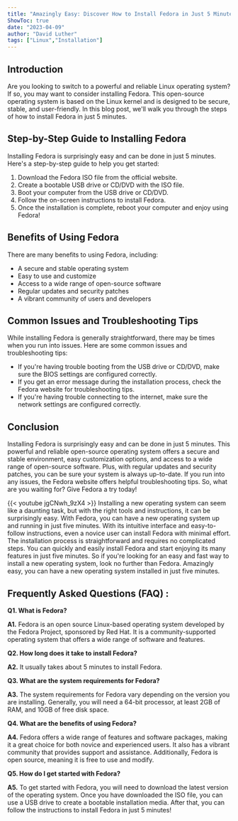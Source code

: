 ```yaml
---
title: "Amazingly Easy: Discover How to Install Fedora in Just 5 Minutes!"
ShowToc: true 
date: "2023-04-09"
author: "David Luther" 
tags: ["Linux","Installation"]
---
```

## Introduction
Are you looking to switch to a powerful and reliable Linux operating system? If so, you may want to consider installing Fedora. This open-source operating system is based on the Linux kernel and is designed to be secure, stable, and user-friendly. In this blog post, we'll walk you through the steps of how to install Fedora in just 5 minutes. 

## Step-by-Step Guide to Installing Fedora 
Installing Fedora is surprisingly easy and can be done in just 5 minutes. Here's a step-by-step guide to help you get started: 

1. Download the Fedora ISO file from the official website. 
2. Create a bootable USB drive or CD/DVD with the ISO file. 
3. Boot your computer from the USB drive or CD/DVD. 
4. Follow the on-screen instructions to install Fedora. 
5. Once the installation is complete, reboot your computer and enjoy using Fedora! 

## Benefits of Using Fedora 
There are many benefits to using Fedora, including: 

- A secure and stable operating system 
- Easy to use and customize 
- Access to a wide range of open-source software 
- Regular updates and security patches 
- A vibrant community of users and developers 

## Common Issues and Troubleshooting Tips 
While installing Fedora is generally straightforward, there may be times when you run into issues. Here are some common issues and troubleshooting tips: 

- If you're having trouble booting from the USB drive or CD/DVD, make sure the BIOS settings are configured correctly. 
- If you get an error message during the installation process, check the Fedora website for troubleshooting tips. 
- If you're having trouble connecting to the internet, make sure the network settings are configured correctly. 

## Conclusion 
Installing Fedora is surprisingly easy and can be done in just 5 minutes. This powerful and reliable open-source operating system offers a secure and stable environment, easy customization options, and access to a wide range of open-source software. Plus, with regular updates and security patches, you can be sure your system is always up-to-date. If you run into any issues, the Fedora website offers helpful troubleshooting tips. So, what are you waiting for? Give Fedora a try today!

{{< youtube jgCNwh_9zX4 >}} 
Installing a new operating system can seem like a daunting task, but with the right tools and instructions, it can be surprisingly easy. With Fedora, you can have a new operating system up and running in just five minutes. With its intuitive interface and easy-to-follow instructions, even a novice user can install Fedora with minimal effort. The installation process is straightforward and requires no complicated steps. You can quickly and easily install Fedora and start enjoying its many features in just five minutes. So if you're looking for an easy and fast way to install a new operating system, look no further than Fedora. Amazingly easy, you can have a new operating system installed in just five minutes.

## Frequently Asked Questions (FAQ) :
**Q1. What is Fedora?**

**A1.** Fedora is an open source Linux-based operating system developed by the Fedora Project, sponsored by Red Hat. It is a community-supported operating system that offers a wide range of software and features. 

**Q2. How long does it take to install Fedora?**

**A2.** It usually takes about 5 minutes to install Fedora.

**Q3. What are the system requirements for Fedora?**

**A3.** The system requirements for Fedora vary depending on the version you are installing. Generally, you will need a 64-bit processor, at least 2GB of RAM, and 10GB of free disk space.

**Q4. What are the benefits of using Fedora?**

**A4.** Fedora offers a wide range of features and software packages, making it a great choice for both novice and experienced users. It also has a vibrant community that provides support and assistance. Additionally, Fedora is open source, meaning it is free to use and modify.

**Q5. How do I get started with Fedora?**

**A5.** To get started with Fedora, you will need to download the latest version of the operating system. Once you have downloaded the ISO file, you can use a USB drive to create a bootable installation media. After that, you can follow the instructions to install Fedora in just 5 minutes!






